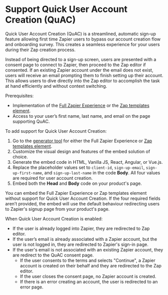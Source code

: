 # Support Quick User Account Creation (QuAC)

Quick User Account Creation (QuAC) is a streamlined, automatic sign-up feature allowing first time Zapier users to bypass our account creation flow and onboarding survey. This creates a seamless experience for your users during their Zap creation process.

Instead of being directed to a sign-up screen, users are presented with a consent page to connect to Zapier, then proceed to the Zap editor if consented. If an existing Zapier account under the email does not exist, users will receive an email prompting them to finish setting up their account. This allows users to dive directly into the Zap editor to accomplish the task at hand efficiently and without context switching.

Prerequisites:

- Implementation of the [Full Zapier Experience](https://platform.zapier.com/embed/full-zapier-experience) or the [Zap templates element](https://platform.zapier.com/embed/zap-templates).
- Access to your user’s first name, last name, and email on the page supporting QuAC.

To add support for Quick User Account Creation:

1. Go to the [generator tool](https://zapier.com/partner/solutions/plug-and-play) for either the Full Zapier Experience or [Zap templates element](https://platform.zapier.com/embed/zap-templates).
2. Customize the visual design and features of the embed solution of choice.
3. Generate the embed code in HTML, Vanilla JS, React, Angular, or Vue.js.
4. Replace the placeholder values set to `client-id`, `sign-up-email`, `sign-up-first-name`, and `sign-up-last-name` in the code **Body**. All four values are required for user account creation.
5. Embed both the **Head** and **Body** code on your product's page.

You can embed the Full Zapier Experience or Zap templates element without support for Quick User Account Creation. If the four required fields aren’t provided, the embed will use the default behaviour redirecting users to Zapier's signup page from your product's page.

When Quick User Account Creation is enabled:
- If the user is already logged into Zapier, they are redirected to Zap editor.
- If the user’s email is already associated with a Zapier account, but the user is not logged in, they are redirected to Zapier's sign-in page.
- If the user's email is not associated with an existing Zapier account, they are redirect to the QuAC consent page.
  - If the user consents to the terms and selects "Continue", a Zapier account is created on their behalf and they are redirected to the Zap editor.
  - If the user closes the consent page, no Zapier account is created.
  - If there is an error creating an account, the user is redirected to an error page.